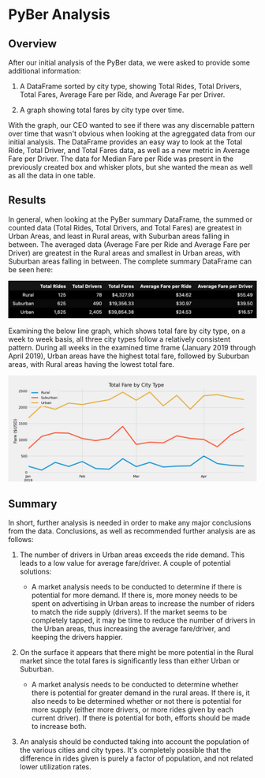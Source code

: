 # PyBer Analysis

## Overview
After our initial analysis of the PyBer data, we were asked to provide some additional information:

1. A DataFrame sorted by city type, showing Total Rides, Total Drivers, Total Fares, Average Fare per Ride, and Average Far per Driver.

2. A graph showing total fares by city type over time. 

With the graph, our CEO wanted to see if there was any discernable pattern over time that wasn't obvious when looking at the agreggated data from our initial analysis. The DataFrame provides an easy way to look at the Total Ride, Total Driver, and Total Fares data, as well as a new metric in Average Fare per Driver. The data for Median Fare per Ride was present in the previously created box and whisker plots, but she wanted the mean as well as all the data in one table.

## Results

In general, when looking at the PyBer summary DataFrame, the summed or counted data (Total Rides, Total Drivers, and Total Fares) are greatest in Urban Areas, and least in Rural areas, with Suburban areas falling in between. The averaged data (Average Fare per Ride and Average Fare per Driver) are greatest in the Rural areas and smallest in Urban areas, with Suburban areas falling in between. The complete summary DataFrame can be seen here:

![](https://github.com/mzabrisk/PyBer_Analysis/blob/447ea74b7c3fd0d5f9f6dd0b5a2c90adfac929a8/analysis/PyBer_summary_df.png)

Examining the below line graph, which shows total fare by city type, on a week to week basis, all three city types follow a relatively consistent pattern. During all weeks in the examined time frame (January 2019 through April 2019), Urban areas have the highest total fare, followed by Suburban areas, with Rural areas having the lowest total fare.

![](https://github.com/mzabrisk/PyBer_Analysis/blob/447ea74b7c3fd0d5f9f6dd0b5a2c90adfac929a8/analysis/PyBer_fare_summary.png)

## Summary

In short, further analysis is needed in order to make any major conclusions from the data. Conclusions, as well as recommended further analysis are as follows:

1. The number of drivers in Urban areas exceeds the ride demand. This leads to a low value for average fare/driver. A couple of potential solutions:
    - A market analysis needs to be conducted to determine if there is potential for more demand. If there is, more money needs to be spent on advertising in Urban areas to increase the number of riders to match the ride supply (drivers). If the market seems to be completely tapped, it may be time to reduce the number of drivers in the Urban areas, thus increasing the average fare/driver, and keeping the drivers happier.

2. On the surface it appears that there might be more potential in the Rural market since the total fares is significantly less than either Urban or Suburban.
    - A market analysis needs to be conducted to determine whether there is potential for greater demand in the rural areas. If there is, it also needs to be determined whether or not there is potential for more supply (either more drivers, or more rides given by each current driver). If there is potential for both, efforts should be made to increase both. 

3. An analysis should be conducted taking into account the population of the various cities and city types. It's completely possible that the difference in rides given is purely a factor of population, and not related lower utilization rates. 